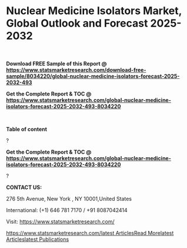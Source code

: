 <h1>Nuclear Medicine Isolators Market, Global Outlook and Forecast 2025-2032</h1><br/><p><strong>Download FREE Sample of this Report @ <a href="https://www.statsmarketresearch.com/download-free-sample/8034220/global-nuclear-medicine-isolators-forecast-2025-2032-493">https://www.statsmarketresearch.com/download-free-sample/8034220/global-nuclear-medicine-isolators-forecast-2025-2032-493</a></strong></p>
 
 
 
 <div><b>Get the Complete Report & TOC @ <a href="https://www.statsmarketresearch.com/global-nuclear-medicine-isolators-forecast-2025-2032-493-8034220">https://www.statsmarketresearch.com/global-nuclear-medicine-isolators-forecast-2025-2032-493-8034220</a></b></div>
 
 
 
 <p><br />
 
 <b>Table of content</b></p>
 
 
 
 <p>? </p>
 
 
 
 <div><b>Get the Complete Report & TOC @ <a href="https://www.statsmarketresearch.com/global-nuclear-medicine-isolators-forecast-2025-2032-493-8034220">https://www.statsmarketresearch.com/global-nuclear-medicine-isolators-forecast-2025-2032-493-8034220</a></b></div>
 
 
 
 <p>? </p>
 
 
 
 <p><b>CONTACT US:</b><br />
 
 276 5th Avenue, New York , NY 10001,United States<br />
 
 International: (+1) 646 781 7170 / +91 8087042414<br />
 
 Visit: <a href="https://www.statsmarketresearch.com/">https://www.statsmarketresearch.com/</a><br />
 
 <a href="https://gyeongbokgung.com">https://www.statsmarketresearch.com/</a><a href="https://hallyeomaritime.com">latest Articles</a><a href="https://jingwansa.com">Read More</a><a href="https://nguoiviet.jp/">latest Articles</a><a href="https://www.intelmarketresearch.com/">latest Publications</a></p>